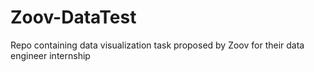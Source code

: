 # Zoov-DataTest
Repo containing data visualization task proposed by Zoov for their data engineer internship
